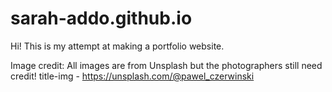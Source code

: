 # sarah-addo.github.io

Hi! This is my attempt at making a portfolio website.

Image credit: All images are from Unsplash but the photographers still need credit!
title-img - https://unsplash.com/@pawel_czerwinski
